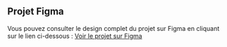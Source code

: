 ## Projet Figma
Vous pouvez consulter le design complet du projet sur Figma en cliquant sur le lien ci-dessous :
[Voir le projet sur Figma](https://www.figma.com/design/ADrHju9YEk5tRbuMYg7S4W/LAABIDI-YASSMINE-2LIG2(cours-en-ligne)?node-id=0-1&t=pwqjUFp0fjzIBq8e-1)

